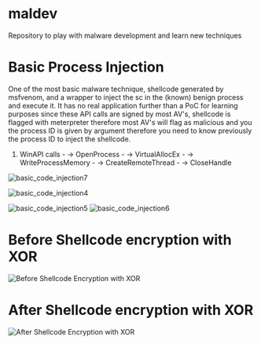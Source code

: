 # maldev
Repository to play with malware development and learn new techniques


# Basic Process Injection

One of the most basic malware technique, shellcode generated by msfvenom, and a wrapper to inject the sc in the (known) benign process and execute it. It has no real application further than a PoC for learning purposes since these API calls are signed by most AV's, shellcode is flagged with meterpreter therefore most AV's will flag as malicious and you the process ID is given by argument therefore you need to know previously the process ID to inject the shellcode.

1. WinAPI calls 
            - -> OpenProcess
            - -> VirtualAllocEx
            - -> WriteProcessMemory
            - -> CreateRemoteThread
            - -> CloseHandle



![basic_code_injection7](https://user-images.githubusercontent.com/15212130/185273472-bb480270-e881-419a-bdc6-0eb7f565df81.png)






![basic_code_injection4](https://user-images.githubusercontent.com/15212130/185273216-1eee928d-24ec-44c3-be21-f26561c15920.png)

![basic_code_injection5](https://user-images.githubusercontent.com/15212130/185273217-69763a38-2051-468b-82a6-8e44e40d2adc.png)
![basic_code_injection6](https://user-images.githubusercontent.com/15212130/185273376-0e38f199-b5be-40ce-97d7-f745b081d8b2.png)


# Before Shellcode encryption with XOR

![Before Shellcode Encryption with XOR](https://user-images.githubusercontent.com/15212130/185264181-caa24c96-6e91-430c-93f5-f61734dbe86a.png)


# After Shellcode encryption with XOR

![After Shellcode Encryption with XOR](https://user-images.githubusercontent.com/15212130/185264203-b9d33897-9335-41bf-af99-2b5f3d03f2d9.png)
